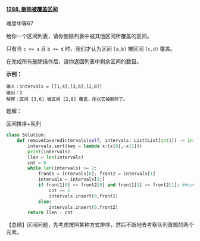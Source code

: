 #### [1288. 删除被覆盖区间](https://leetcode-cn.com/problems/remove-covered-intervals/)

难度中等67

给你一个区间列表，请你删除列表中被其他区间所覆盖的区间。

只有当 `c <= a` 且 `b <= d` 时，我们才认为区间 `[a,b)` 被区间 `[c,d)` 覆盖。

在完成所有删除操作后，请你返回列表中剩余区间的数目。

 

**示例：**

```
输入：intervals = [[1,4],[3,6],[2,8]]
输出：2
解释：区间 [3,6] 被区间 [2,8] 覆盖，所以它被删除了。
```

题解：

区间排序+队列

```python
class Solution:
    def removeCoveredIntervals(self, intervals: List[List[int]]) -> int:
        intervals.sort(key = lambda x:(x[0],-x[1]))
        print(intervals)
        llen = len(intervals)
        cnt = 0
        while len(intervals) >= 2:
            front1 = intervals[0]; front2 = intervals[1]
            intervals = intervals[2:]
            if front1[0] <= front2[0] and front1[1] >= front2[1]: ##cover
                cnt += 1
                intervals.insert(0,front1)
            else:
                intervals.insert(0,front2)
        return llen - cnt
```

【总结】区间问题，先考虑按照某种方式排序，然后不断地去考察队列首部的两个元素。
